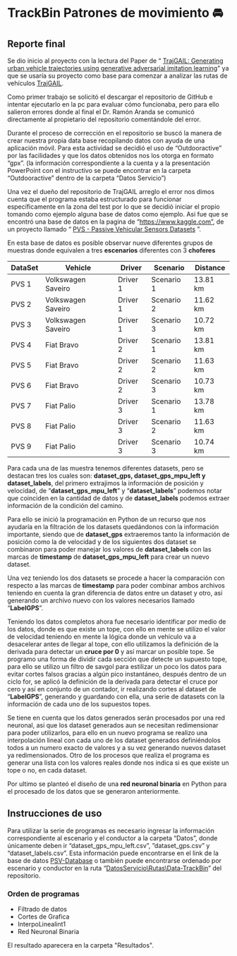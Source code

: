 # TrackBin Patrones de movimiento :oncoming_automobile:
## Reporte final 

Se dio inicio al proyecto con la lectura del Paper de “ [TrajGAIL: Generating urban vehicle trajectories using generative adversarial imitation learning](https://www.sciencedirect.com/science/article/abs/pii/S0968090X21001121?via%3Dihub "Paper del repositorio")" ya que se usaría su proyecto como base para comenzar a analizar las rutas de vehículos [TrajGAIL](https://github.com/benchoi93/TrajGAIL "Repositorio").

Como primer trabajo se solicitó el descargar el repositorio de GitHub e intentar ejecutarlo en la pc para evaluar cómo funcionaba, pero para ello salieron errores donde al final el Dr. Ramón Aranda se comunicó directamente al propietario del repositorio comentándole del error.

Durante el proceso de corrección en el repositorio se buscó la manera de crear nuestra propia data base recopilando datos con ayuda de una aplicación móvil. Para esta actividad se decidió el uso de “Outdooractive” por las facilidades y que los datos obtenidos nos los otorga en formato “gpx”. (la información correspondiente a la cuenta y a la presentación PowerPoint con el instructivo se puede encontrar en la carpeta “Outdooractive” dentro de la carpeta “Datos Servicio”)

Una vez el dueño del repositorio de TrajGAIL arreglo el error nos dimos cuenta que el programa estaba estructurado para funcionar específicamente en la zona del test por lo que se decidió iniciar el propio tomando como ejemplo alguna base de datos como ejemplo. Asi fue que se encontró una base de datos en la pagina de “https://www.kaggle.com”, de un proyecto llamado “ [PVS - Passive Vehicular Sensors Datasets](https://www.kaggle.com/jefmenegazzo/pvs-passive-vehicular-sensors-datasets "Database") ”. 

En esta base de datos es posible observar nueve diferentes grupos de muestras donde equivalen a tres **escenarios** diferentes con 3 **choferes**

|DataSet		|Vehicle		|Driver		|Scenario	|Distance|
|---------        |--------         |--------         |-------    |--------|
|PVS 1	|Volkswagen Saveiro	|Driver 1	      |Scenario 1	|13.81 km|
|PVS 2	|Volkswagen Saveiro	|Driver 1	      |Scenario 2	|11.62 km|
|PVS 3	|Volkswagen Saveiro	|Driver 1	      |Scenario 3	|10.72 km|
|PVS 4	|Fiat Bravo	            |Driver 2	      |Scenario 1	|13.81 km|
|PVS 5	|Fiat Bravo	      	|Driver 2	      |Scenario 2	|11.63 km|
|PVS 6	|Fiat Bravo	      	|Driver 2	      |Scenario 3	|10.73 km|
|PVS 7	|Fiat Palio	      	|Driver 3	      |Scenario 1	|13.78 km|
|PVS 8	|Fiat Palio	      	|Driver 3	      |Scenario 2	|11.63 km|
|PVS 9	|Fiat Palio	      	|Driver 3	      |Scenario 3	|10.74 km|

Para cada una de las muestra tenemos diferentes datasets, pero se destacan tres los cuales son: **dataset_gps, dataset_gps_mpu_left y dataset_labels**, del primero extrajimos la información de posición y velocidad, de “**dataset_gps_mpu_left**” y “**dataset_labels**” podemos notar que coinciden en la cantidad de datos y de **dataset_labels** podemos extraer información de la condición del camino.

Para ello se inició la programación en Python de un recurso que nos ayudaría en la filtración de los datasets quedándonos con la información importante, siendo que de **dataset_gps** extraeremos tanto la información de posición como la de velocidad y de los siguientes dos dataset se combinaron para poder manejar los valores de **dataset_labels** con las marcas de **timestamp** de **dataset_gps_mpu_left** para crear un nuevo dataset.

Una vez teniendo los dos datasets se procede a hacer la comparación con respecto a las marcas de **timestamp** para poder combinar ambos archivos teniendo en cuenta la gran diferencia de datos entre un dataset y otro, así generando un archivo nuevo con los valores necesarios llamado “**LabelGPS**”.

Teniendo los datos completos ahora fue necesario identificar por medio de los datos, donde es que existe un tope, con ello en mente se utilizo el valor de velocidad teniendo en mente la lógica donde un vehículo va a desacelerar antes de llegar al tope, con ello utilizamos la definición de la derivada para detectar un **cruce por 0** y así marcar un posible tope. Se programo una forma de dividir cada sección que detecte un supuesto tope, para ello se utilizo un filtro de savgol para estilizar un poco los datos para evitar cortes falsos gracias a algún pico instantáneo, después dentro de un ciclo for, se aplicó la definición de la derivada para detectar el cruce por cero y así en conjunto de un contador, ir realizando cortes al dataset de “**LabelGPS**”, generando y guardando con ella, una serie de datasets con la información de cada uno de los supuestos topes.

Se tiene en cuenta que los datos generados serán procesados por una red neuronal, asi que los dataset generados aun se necesitan redimensionar para poder utilizarlos, para ello en un nuevo programa se realizo una interpolación lineal con cada uno de los dataset generados definiéndolos todos a un numero exacto de valores y a su vez generando nuevos dataset ya redimensionados. Otro de los procesos que realiza el programa es generar una lista con los valores reales donde nos indica si es que existe un tope o no, en cada dataset.

Por ultimo se planteó el diseño de una **red neuronal binaria** en Python para el procesado de los datos que se generaron anteriormente.

## Instrucciones de uso
Para utilizar la serie de programas es necesario ingresar la información correspondiente al escenario y el conductor a la carpeta “Datos”, donde únicamente deben ir “dataset_gps_mpu_left.csv”, ”dataset_gps.csv” y “dataset_labels.csv”.
Esta información puede encontrarse en el link de la base de datos [PSV-Database](https://www.kaggle.com/jefmenegazzo/pvs-passive-vehicular-sensors-datasets)  o también puede encontrarse ordenado por escenario y conductor en la ruta “[DatosServicio\Rutas\Data-TrackBin](DatosServicio\Rutas\Data-TrackBin)” del repositorio.

### Orden de programas

- Filtrado de datos
- Cortes de Grafica
- InterpoLinealint1
- Red Neuronal Binaria

El resultado aparecera en la carpeta "Resultados".


